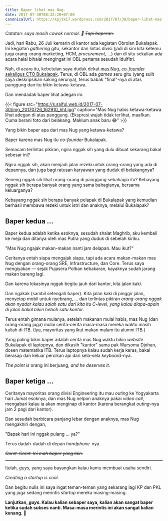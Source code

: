 ```yaml
---
title: Baper lihat mas Nug.
date: 2017-07-30T08:32:20+07:00
canonicalUrl: https://kpjtk17.wordpress.com/2017/07/30/baper-lihat-mas-nug/
---
```


*Catatan: saya masih cowok normal. 🙈 ~~Tapi baperan.~~*

Jadi, hari Rabu, 26 Juli kemarin di kantor ada kegiatan Obrolan Bukalapak. Ini kegiatan *gathering* gitu, sekantor dan lintas divisi (jadi di sini kita ketemu juga orang-orang marketing, HCM, *procurement*, ...) dan di situ sekalian ada acara halal bihalal mengingat ini OBL pertama sesudah Idulfitri.

Nah, di acara itu, kebetulan saya duduk dekat [mas Nug, *co-founder* sekaligus CTO Bukalapak](https://www.linkedin.com/in/xinuc/). Terus, di OBL ada *games* seru gitu (yang sulit saya deskripsikan saking serunya), terus babak "final"-nya di atas panggung dan itu bikin ketawa-ketawa.

Dan mendadak baper lihat adegan ini.

<!--more-->

{{< figure src="https://s.saiful.web.id/2017-07-30/img_20170726_162910_hht.jpg" caption="Mas Nug habis ketawa-ketawa lihat adegan di atas panggung. (Ekspresi wajah tidak terlihat, maafkan. Cuma berani foto dari belakang. Maklum anak baru 😂" >}}

Yang bikin baper apa dari mas Nug yang ketawa-ketawa?

Baper karena mas Nug itu *co-founder* Bukalapak.

Semacam terlintas pikiran, ngira nggak sih yang dulu dibuat sekarang bakal sebesar ini?

Ngira nggak sih, akan menjadi jalan rezeki untuk orang-orang yang ada di depannya, dan juga bagi ratusan karyawan yang duduk di belakangnya?

Seneng nggak sih lihat orang-orang di panggung sebahagia itu? Kebayang nggak sih berapa banyak orang yang sama bahagianya, bersama keluarganya?

Kebayang nggak sih berapa banyak pelapak di Bukalapak yang kemudian berhasil membawa rezeki untuk istri dan anaknya, melalui Bukalapak?

## Baper kedua ...

Baper kedua adalah ketika esoknya, sesudah shalat Maghrib, aku kembali ke meja dan ditanya oleh mas Putra yang duduk di sebelah kiriku.

"Mas Nug ngajak makan-makan nanti jam delapan. Mau ikut?"

Ceritanya entah siapa mengajak siapa, tapi ada acara makan-makan mas Nug dengan orang-orang SRE, Infrastructure, dan Core. Terus saya mengiyakan — sejak Pujasera Polban kebakaran, kayaknya sudah jarang makan bareng lagi.

Dan karena lokasinya nggak begitu jauh dari kantor, kita jalan kaki.

Dan ngakak (sambil setengah baper). Kita jalan kaki di pinggir jalan, menyetop mobil untuk nyebrang, ... dan terlintas pikiran *orang-orang nggak akan nyadar kalau salah satu dari kita itu C-level, yang kalau diapa-apain di jalan bakal bikin heboh satu kantor.*

Terus entah gimana mulanya, setelah makanan mulai habis, mas Nug (dan orang-orang juga) mulai cerita-cerita masa-masa mereka waktu masih kuliah di ITB. (Iya, mayoritas yang ikut makan malam itu alumni ITB.)

Yang paling bikin baper adalah cerita mas Nug waktu bikin *website* Bukalapak di laptopnya, dan dikasih "kantor" sama pak Warsoma Djohan, dosen matematika ITB. Terus laptopnya kalau sudah kerja keras, bakal berasap dan keluar percikan api dari sela-sela *keyboard*-nya.

*The point is* orang ini berjuang, *and he deserves it.*

## Baper ketiga ...

Ceritanya mayoritas orang divisi Engineering itu mau *outing* ke Yogyakarta hari Jumat esoknya, dan mas Nug nelpon anaknya pakai *video call*, mengabari kalau ia akan menginap di kantor (karena berangkat *outing*-nya jam 2 pagi dari kantor).

Dan sesudah berbicara panjang lebar dengan anaknya, mas Nug mengakhiri dengan,

"Bapak hari ini nggak pulang ... ya?"

Terus dadah-dadah di depan *handphone*-nya.

~~*Coret. Coret. Ini mah baper yang lain.*~~

------

Itulah, *guys*, yang saya bayangkan kalau kamu membuat usaha sendiri.

*Creating a startup is cool.*

Dan begitu nulis ini saya ingat teman-teman yang sekarang lagi KP dan PKL yang juga sedang merintis *startup* mereka masing-masing.

**Lanjutkan, *guys*. Kalau kalian sebaper saya, kalian akan sangat baper ketika sudah sukses nanti. Masa-masa merintis ini akan sangat kalian kenang. 🙂**
